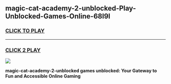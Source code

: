 
## magic-cat-academy-2-unblocked-Play-Unblocked-Games-Online-68l9l
<h3>
<a href="https://premium76.site?title=magic-cat-academy-2-unblocked&ref=25A">CLICK TO PLAY</a></h3>
<hr>

<h3>
<a href="https://premium76.site?title=magic-cat-academy-2-unblocked&ref=25A">CLICK 2 PLAY</a>
  
</h3>

<a href="https://premium76.site?title=magic-cat-academy-2-unblocked&ref=25A"><img src="https://clearcache.store/games.png"></a>


**magic-cat-academy-2-unblocked games unblocked: Your Gateway to Fun and Accessible Online Gaming**
